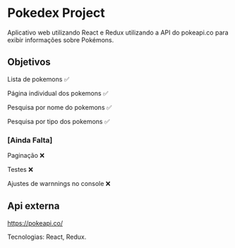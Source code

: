 # Pokedex Project

Aplicativo web utilizando React e Redux utilizando a API do pokeapi.co para exibir informações sobre Pokémons.

## Objetivos
Lista de pokemons ✅

Página individual dos pokemons ✅

Pesquisa por nome do pokemons ✅

Pesquisa por tipo dos pokemons ✅

### [Ainda Falta]
Paginação ❌ 

Testes ❌ 

Ajustes de warnnings no console ❌ 

## Api externa
https://pokeapi.co/

Tecnologias: React, Redux.
